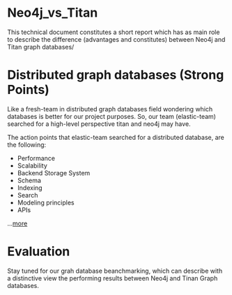 # Neo4j_vs_Titan
This technical document constitutes a short report which has as main role to describe the difference (advantages and constitutes) between Neo4j and Titan graph databases/

# Distributed graph databases (Strong Points)
Like a fresh-team in distributed graph databases field wondering which databases is better for our project purposes. So, our team (elastic-team) searched for a high-level perspective titan and neo4j may have.

The action points that elastic-team searched for a distributed database, are the following:

- Performance
- Scalability
- Backend Storage System
- Schema
- Indexing
- Search
- Modeling principles
- APIs

...[more](https://github.com/ElasticThree/Neo4j_vs_Titan/tree/master/Differences)

# Evaluation
Stay tuned for our grah database beanchmarking, which can describe with a distinctive view the performing results between Neo4j and Tinan Graph databases.
